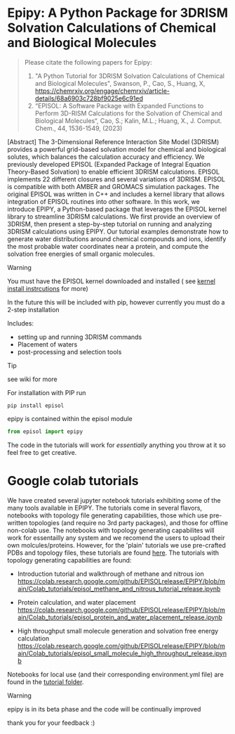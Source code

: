 # Epipy: A Python Package for 3DRISM Solvation Calculations of Chemical and Biological Molecules
>Please citate the following papers for Epipy:
>1. "A Python Tutorial for 3DRISM Solvation Calculations of Chemical and Biological Molecules", Swanson, P., Cao, S., Huang, X, https://chemrxiv.org/engage/chemrxiv/article-details/68a6903c728bf9025e6c91ed
>2. “EPISOL: A Software Package with Expanded Functions to Perform 3D-RISM Calculations for the Solvation of Chemical and Biological Molecules“, Cao, S.; Kalin, M.L.; Huang, X., J. Comput. Chem., 44, 1536-1549, (2023)

[Abstract]
The 3-Dimensional Reference Interaction Site Model (3DRISM) provides a powerful grid-based solvation model for chemical and biological solutes, which balances the calculation accuracy and efficiency. We previously developed EPISOL (Expanded Package of Integral Equation Theory-Based Solvation) to enable efficient 3DRISM calculations. EPISOL implements 22 different closures and several variations of 3DRISM. EPISOL is compatible with both AMBER and GROMACS simulation packages. The original EPISOL was written in C++ and includes a kernel library that allows integration of EPISOL routines into other software. In this work, we introduce EPIPY, a Python-based package that leverages the EPISOL kernel library to streamline 3DRISM calculations. We first provide an overview of 3DRISM, then present a step-by-step tutorial on running and analyzing 3DRISM calculations using EPIPY. Our tutorial examples demonstrate how to generate water distributions around chemical compounds and ions, identify the most probable water coordinates near a protein, and compute the solvation free energies of small organic molecules. 



> [!WARNING]
> You must have the EPISOL kernel downloaded and installed ( see [kernel install instrcutions](./EPISOL_kernel_install_instrcutions.md) for more)
> 
> In the future this will be included with pip, however currently you must do a 2-step installation

Includes:
* setting up and running 3DRISM commands
* Placement of waters 
* post-processing and selection tools  
>[!TIP]
>see wiki for more

For installation with PIP run 
```
pip install episol
```
epipy is contained within the episol module
```python
from episol import epipy
```

The code in the tutorials will work for _essentially_ anything you throw at it
so feel free to get creative.

# Google colab tutorials
We have created several jupyter notebook tutorials exhibiting some of the many tools available in EPIPY. The tutorials come in several flavors, notebooks with topology file generating capabilities, those which use pre-written topologies (and require no 3rd party packages), and those for offline non-colab use. The notebooks with topology generating capabilites will work for essentailly any system and we recomend the users to upload their own molcules/proteins. However, for the 'plain' tutorials we use pre-crafted PDBs and topology files, these tutorials are found [here](./Colab_tutorials). The tutorials with topology generating capabilities are found:

* Introduction tutorial and walkthrough of methane and nitrous ion
  https://colab.research.google.com/github/EPISOLrelease/EPIPY/blob/main/Colab_tutorials/episol_methane_and_nitrous_tutorial_release.ipynb
  
* Protein calculation, and water placement
  https://colab.research.google.com/github/EPISOLrelease/EPIPY/blob/main/Colab_tutorials/episol_protein_and_water_placement_release.ipynb

* High throughput small molecule generation and solvation free energy calculation
  https://colab.research.google.com/github/EPISOLrelease/EPIPY/blob/main/Colab_tutorials/episol_small_molecule_high_throughput_release.ipynb

Notebooks for local use (and their corresponding environment.yml file) are found in the [tutorial folder](./tutorials). 
  
> [!WARNING]
> epipy is in its beta phase and the code will be continually improved
>
> thank you for your feedback :)
